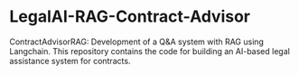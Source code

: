 # LegalAI-RAG-Contract-Advisor
ContractAdvisorRAG: Development of a Q&amp;A system with RAG using Langchain. This repository contains the code for building an AI-based legal assistance system for contracts.
